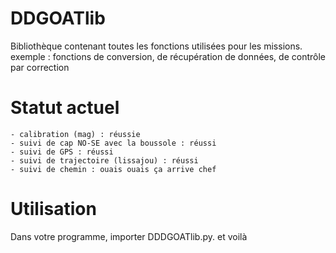 # DDGOATlib

Bibliothèque contenant toutes les fonctions utilisées pour les missions.
exemple : fonctions de conversion, de récupération de données, de contrôle par correction

# Statut actuel
    - calibration (mag) : réussie
    - suivi de cap NO-SE avec la boussole : réussi
    - suivi de GPS : réussi
    - suivi de trajectoire (lissajou) : réussi
    - suivi de chemin : ouais ouais ça arrive chef

# Utilisation
Dans votre programme, importer DDDGOATlib.py.
et voilà


